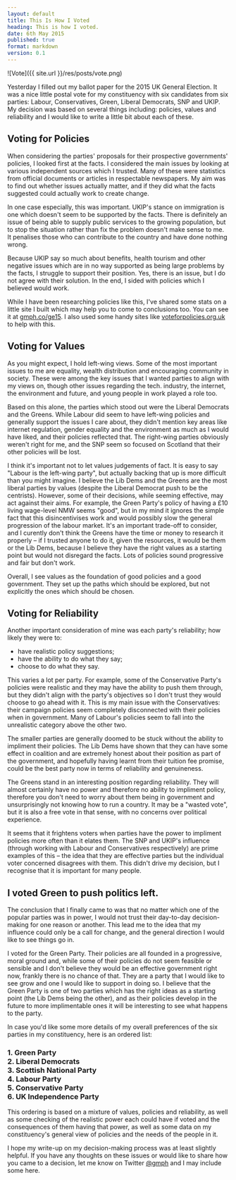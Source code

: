 ```yaml
---
layout: default
title: This Is How I Voted
heading: This is how I voted.
date: 6th May 2015
published: true
format: markdown
version: 0.1
---
```


![Vote]({{ site.url }}/res/posts/vote.png)

Yesterday I filled out my ballot paper for the 2015 UK General Election. It was a nice little postal vote for my constituency with six candidates from six parties: Labour, Conservatives, Green, Liberal Democrats, SNP and UKIP. My decision was based on several things including: policies, values and reliability and I would like to write a little bit about each of these.

## Voting for Policies

When considering the parties' proposals for their prospective governments' policies, I looked first at the facts. I considered the main issues by looking at various independent sources which I trusted. Many of these were statistics from official documents or articles in respectable newspapers. My aim was to find out whether issues actually matter, and if they did what the facts suggested could actually work to create change. 

In one case especially, this was important. UKIP's stance on immigration is one which doesn't seem to be supported by the facts. There is definitely an issue of being able to supply public services to the growing population, but to stop the situation rather than fix the problem doesn't make sense to me. It penalises those who can contribute to the country and have done nothing wrong.

Because UKIP say so much about benefits, health tourism and other negative issues which are in no way supported as being large problems by the facts, I struggle to support their position. Yes, there is an issue, but I do not agree with their solution. In the end, I sided with policies which I believed would work.

While I have been researching policies like this, I've shared some stats on a little site I built which may help you to come to conclusions too. You can see it at [gmph.co/ge15](http://gmph.co/ge15). I also used some handy sites like [voteforpolicies.org.uk](http://voteforpolicies.org.uk) to help with this.

## Voting for Values

As you might expect, I hold left-wing views. Some of the most important issues to me are equality, wealth distribution and encouraging community in society. These were among the key issues that I wanted parties to align with my views on, though other issues regarding the tech. industry, the internet, the environment and future, and young people in work played a role too. 

Based on this alone, the parties which stood out were the Liberal Democrats and the Greens. While Labour did seem to have left-wing policies and generally support the issues I care about, they didn't mention key areas like internet regulation, gender equality and the environment as much as I would have liked, and their policies reflected that. The right-wing parties obviously weren't right for me, and the SNP seem so focused on Scotland that their other policies will be lost.

I think it's important not to let values judgements of fact. It is easy to say "Labour is the left-wing party", but actually backing that up is more difficult than you might imagine. I believe the Lib Dems and the Greens are the most liberal parties by values (despite the Liberal Democrat push to be the centrists). However, some of their decisions, while seeming effective, may act against their aims. For example, the Green Party's policy of having a £10 living wage-level NMW seems "good", but in my mind it ignores the simple fact that this disincentivises work and would possibly slow the general progression of the labour market. It's an important trade-off to consider, and I curently don't think the Greens have the time or money to research it properly – if I trusted anyone to do it, given the resources, it would be them or the Lib Dems, because I believe they have the right values as a starting point but would not disregard the facts. Lots of policies sound progressive and fair but don't work.

Overall, I see values as the foundation of good policies and a good government. They set up the paths which should be explored, but not explicitly the ones which should be chosen.

## Voting for Reliability

Another important consideration of mine was each party's reliability; how likely they were to:

*	 have realistic policy suggestions;
*    have the ability to do what they say;
*    choose to do what they say.

This varies a lot per party. For example, some of the Conservative Party's policies were realistic and they may have the ability to push them through, but they didn't align with the party's objectives so I don't trust they would choose to go ahead with it. This is my main issue with the Conservatives: their campaign policies seem completely disconnected with their policies when in government. Many of Labour's policies seem to fall into the unrealistic category above the other two. 

The smaller parties are generally doomed to be stuck without the ability to impliment their policies. The Lib Dems have shown that they can have some effect in coalition and are extremely honest about their position as part of the government, and hopefully having learnt from their tuition fee promise, could be the best party now in terms of reliability and genuineness.

The Greens stand in an interesting position regarding reliability. They will almost certainly have no power and therefore no ability to impliment policy, therefore you don't need to worry about them being in government and unsurprisingly not knowing how to run a country. It may be a "wasted vote", but it is also a free vote in that sense, with no concerns over political experience.

It seems that it frightens voters when parties have the power to impliment policies more often than it elates them. The SNP and UKIP's influence (through working with Labour and  Conservatives respectively) are prime examples of this – the idea that they are effective parties but the individual voter concerned disagrees with them. This didn't drive my decision, but I recognise that it is important for many people.

## I voted Green to push politics left.

The conclusion that I finally came to was that no matter which one of the popular parties was in power, I would not trust their day-to-day decision-making for one reason or another. This lead me to the idea that my influence could only be a call for change, and the general direction I would like to see things go in.

I voted for the Green Party. Their policies are all founded in a progressive, moral ground and, while some of their policies do not seem feasible or sensible and I don't believe they would be an effective government right now, frankly there is no chance of that. They are a party that I would like to see grow and one I would like to support in doing so. I believe that the Green Party is one of two parties which has the right ideas as a starting point (the Lib Dems being the other), and as their policies develop in the future to more implimentable ones it will be interesting to see what happens to the party. 

In case you'd like some more details of my overall preferences of the six parties in my constituency, here is an ordered list:

### 1. Green Party <br/>2. Liberal Democrats <br/>3. Scottish National Party <br/>4. Labour Party <br/>5. Conservative Party <br/>6. UK Independence Party

This ordering is based on a mixture of values, policies and reliability, as well as some checking of the realistic power each could have if voted and the consequences of them having that power, as well as some data on my constituency's general view of policies and the needs of the people in it.

I hope my write-up on my decision-making process was at least slightly helpful. If you have any thoughts on these issues or would like to share how you came to a decision, let me know on Twitter [@gmph](http://twitter.com/gmph) and I may include some here.
